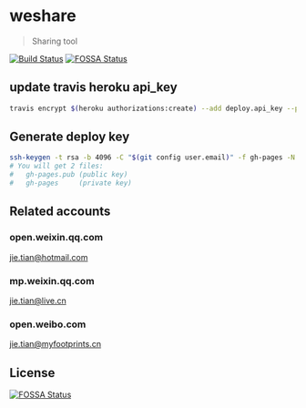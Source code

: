 # weshare

> Sharing tool

[![Build Status](https://travis-ci.com/Jeff-Tian/weshare.svg?branch=master)](https://travis-ci.com/Jeff-Tian/weshare)
[![FOSSA Status](https://app.fossa.io/api/projects/git%2Bgithub.com%2FJeff-Tian%2Fweshare.svg?type=shield)](https://app.fossa.io/projects/git%2Bgithub.com%2FJeff-Tian%2Fweshare?ref=badge_shield)

## update travis heroku api_key
```bash
travis encrypt $(heroku authorizations:create) --add deploy.api_key --pro
```

## Generate deploy key
```bash
ssh-keygen -t rsa -b 4096 -C "$(git config user.email)" -f gh-pages -N ""
# You will get 2 files:
#   gh-pages.pub (public key)
#   gh-pages     (private key)
```

## Related accounts

### open.weixin.qq.com
jie.tian@hotmail.com

### mp.weixin.qq.com
jie.tian@live.cn

### open.weibo.com
jie.tian@myfootprints.cn


## License
[![FOSSA Status](https://app.fossa.io/api/projects/git%2Bgithub.com%2FJeff-Tian%2Fweshare.svg?type=large)](https://app.fossa.io/projects/git%2Bgithub.com%2FJeff-Tian%2Fweshare?ref=badge_large)